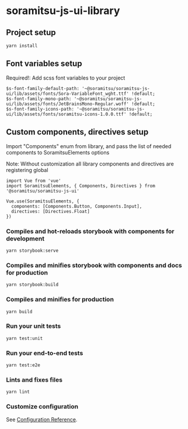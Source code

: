 # soramitsu-js-ui-library

## Project setup
```
yarn install
```

## Font variables setup
Required!: Add scss font variables to your project

```
$s-font-family-default-path: '~@soramitsu/soramitsu-js-ui/lib/assets/fonts/Sora-VariableFont_wght.ttf' !default;
$s-font-family-mono-path: '~@soramitsu/soramitsu-js-ui/lib/assets/fonts/JetBrainsMono-Regular.woff' !default;
$s-font-family-icons-path: '~@soramitsu/soramitsu-js-ui/lib/assets/fonts/soramitsu-icons-1.0.0.ttf' !default;
```

## Custom components, directives setup
Import "Components" enum from library, and pass the list of needed components to SoramitsuElements options

Note: Without customization all library components and directives are registering global

```
import Vue from 'vue'
import SoramitsuElements, { Components, Directives } from '@soramitsu/soramitsu-js-ui'

Vue.use(SoramitsuElements, {
  components: [Components.Button, Components.Input],
  directives: [Directives.Float]
})
```

### Compiles and hot-reloads storybook with components for development
```
yarn storybook:serve
```

### Compiles and minifies storybook with components and docs for production
```
yarn storybook:build
```

### Compiles and minifies for production
```
yarn build
```

### Run your unit tests
```
yarn test:unit
```

### Run your end-to-end tests
```
yarn test:e2e
```

### Lints and fixes files
```
yarn lint
```

### Customize configuration
See [Configuration Reference](https://cli.vuejs.org/config/).
